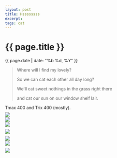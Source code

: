 ```yaml
---
layout: post
title: Hssssssss
excerpt:
tags: cat
---
```



{{ page.title }}
================
<div class="pdate"> {{ page.date | date: "%b %d, %Y" }} </div>

<div class="row">
    <div class="col-xs-12">


<blockquote>
Where will I find my lovely?
<p> So we can cat each other all day long? </p>
<p>We'll cat sweet nothings in the grass right there</p> 
<p>and cat our sun on our window shelf lair.</p>	
</blockquote>
Tmax 400 and Trix 400 (mostly).
<div id="demo6" class="flex-images" style="padding-top:0.5em;">
<div class="item" data-w="397" data-h="600">
	<div class="img"><a href="https://docs.google.com/uc?id=0B6d70FmpKIi1UlhCdnFWcFhZbG8"><img src="https://docs.google.com/uc?id=0B6d70FmpKIi1V0pkMTNDN2hWSm8" data-src="https://docs.google.com/uc?id=0B6d70FmpKIi1UlhCdnFWcFhZbG8"></a></div>
</div>
<div class="item" data-w="397" data-h="600">
	<div class="img"><a href="https://docs.google.com/uc?id=0B6d70FmpKIi1bkx0VkQxY3RDM1U"><img src="https://docs.google.com/uc?id=0B6d70FmpKIi1V0pkMTNDN2hWSm8" data-src="https://docs.google.com/uc?id=0B6d70FmpKIi1bkx0VkQxY3RDM1U"></a></div>
</div>
<div class="item" data-w="2000" data-h="3000">
	<div class="img"><a href="https://docs.google.com/uc?id=0B6d70FmpKIi1aHVENVQzcFpVeWM"><img src="https://docs.google.com/uc?id=0B6d70FmpKIi1V0pkMTNDN2hWSm8" data-src="https://docs.google.com/uc?id=0B6d70FmpKIi1aHVENVQzcFpVeWM"></a></div>
</div>
</div>
<script>
$('#demo6').flexImages({ rowHeight:600 , truncate: 0});
</script>


<div id="demo7" class="flex-images" style="padding-top:0.5em;">
<div class="item" data-w="3000" data-h="2000">
	<div class="img"><a href="https://docs.google.com/uc?id=0B6d70FmpKIi1REV2YmFoTDNrdjg"><img src="https://docs.google.com/uc?id=0B6d70FmpKIi1V0pkMTNDN2hWSm8" data-src="https://docs.google.com/uc?id=0B6d70FmpKIi1REV2YmFoTDNrdjg"></a></div>
</div>
</div>
<script>
$('#demo7').flexImages({ rowHeight:800 , truncate: 0});
</script>


<div id="demo8" class="flex-images" style="padding-top:0.5em;">
<div class="item" data-w="600" data-h="600">
	<div class="img"><a href="https://docs.google.com/uc?id=0B6d70FmpKIi1Z0UyeFc3WjRoZms"><img src="https://docs.google.com/uc?id=0B6d70FmpKIi1V0pkMTNDN2hWSm8" data-src="https://docs.google.com/uc?id=0B6d70FmpKIi1Z0UyeFc3WjRoZms"></a></div>
</div>
<div class="item" data-w="600" data-h="600">
	<div class="img"><a href="https://docs.google.com/uc?id=0B6d70FmpKIi1ajcyQWE2dXJxOFU"><img src="https://docs.google.com/uc?id=0B6d70FmpKIi1V0pkMTNDN2hWSm8" data-src="https://docs.google.com/uc?id=0B6d70FmpKIi1ajcyQWE2dXJxOFU"></a></div>
</div>
</div>
<script>
$('#demo8').flexImages({ rowHeight:600 , truncate: 0});
</script>


<div id="demo9" class="flex-images" style="padding-top:0.5em;">
<div class="item" data-w="1200" data-h="1200">
	<div class="img"><a href="https://docs.google.com/uc?id=0B6d70FmpKIi1eWg5czZDZk9OSWc"><img src="https://docs.google.com/uc?id=0B6d70FmpKIi1V0pkMTNDN2hWSm8" data-src="https://docs.google.com/uc?id=0B6d70FmpKIi1eWg5czZDZk9OSWc"></a></div>
</div>
</div>
<script>
$('#demo9light').flexImages({ rowHeight:1200 , truncate: 0});
</script>


</div>

</div>

